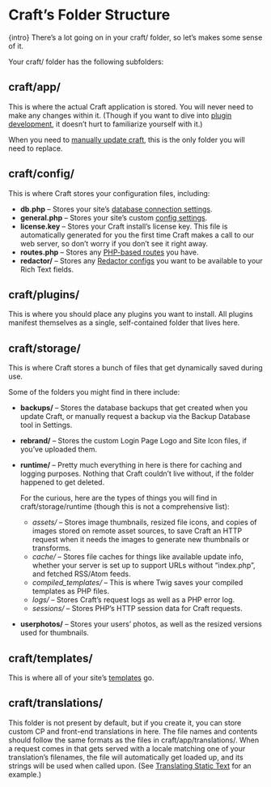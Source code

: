 # Craft’s Folder Structure

{intro} There’s a lot going on in your craft/ folder, so let’s makes some sense of it.

Your craft/ folder has the following subfolders:

## craft/app/

This is where the actual Craft application is stored. You will never need to make any changes within it. (Though if you want to dive into [plugin development](plugins/introduction.md), it doesn’t hurt to familiarize yourself with it.)

When you need to [manually update craft](updating.md#manually-updating), this is the only folder you will need to replace.

## craft/config/

This is where Craft stores your configuration files, including:

* **db.php** – Stores your site’s [database connection settings](installing.md#preparing-to-install).
* **general.php** – Stores your site’s custom [config settings](config-settings.md).
* **license.key** – Stores your Craft install’s license key. This file is automatically generated for you the first time Craft makes a call to our web server, so don’t worry if you don’t see it right away.
* **routes.php** – Stores any [PHP-based routes](routing.md#advanced-routing) you have.
* **redactor/** – Stores any [Redactor configs](rich-text-fields.md#redactor-configs) you want to be available to your Rich Text fields.

## craft/plugins/

This is where you should place any plugins you want to install. All plugins manifest themselves as a single, self-contained folder that lives here.

## craft/storage/

This is where Craft stores a bunch of files that get dynamically saved during use.

Some of the folders you might find in there include:

* **backups/** – Stores the database backups that get created when you update Craft, or manually request a backup via the Backup Database tool in Settings.
* **rebrand/** – Stores the custom Login Page Logo and Site Icon files, if you’ve uploaded them.
* **runtime/** – Pretty much everything in here is there for caching and logging purposes. Nothing that Craft couldn’t live without, if the folder happened to get deleted.

  For the curious, here are the types of things you will find in craft/storage/runtime (though this is not a comprehensive list):

  * *assets/* – Stores image thumbnails, resized file icons, and copies of images stored on remote asset sources, to save Craft an HTTP request when it needs the images to generate new thumbnails or transforms.
  * *cache/* – Stores file caches for things like available update info, whether your server is set up to support URLs without “index.php”, and fetched RSS/Atom feeds.
  * *compiled_templates/* – This is where Twig saves your compiled templates as PHP files.
  * *logs/* – Stores Craft’s request logs as well as a PHP error log.
  * *sessions/* – Stores PHP’s HTTP session data for Craft requests.

* **userphotos/** – Stores your users’ photos, as well as the resized versions used for thumbnails.

## craft/templates/

This is where all of your site’s [templates](templating-overview.md) go.

## craft/translations/

This folder is not present by default, but if you create it, you can store custom CP and front-end translations in here. The file names and contents should follow the same formats as the files in craft/app/translations/. When a request comes in that gets served with a locale matching one of your translation’s filenames, the file will automatically get loaded up, and its strings will be used when called upon. (See [Translating Static Text](https://craftcms.com/support/static-translations) for an example.)